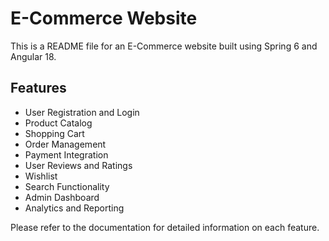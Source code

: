 # E-Commerce Website

This is a README file for an E-Commerce website built using Spring 6 and Angular 18.

## Features

- User Registration and Login
- Product Catalog
- Shopping Cart
- Order Management
- Payment Integration
- User Reviews and Ratings
- Wishlist
- Search Functionality
- Admin Dashboard
- Analytics and Reporting

Please refer to the documentation for detailed information on each feature.
